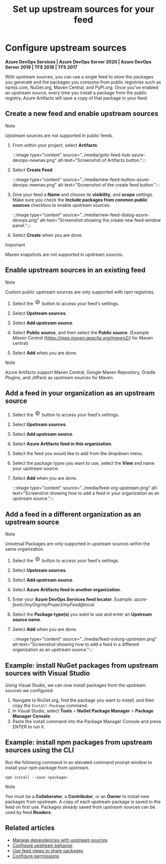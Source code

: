 ﻿---
title: Set up upstream sources for your feed
description: How to configure upstream sources for your Azure Artifacts feeds
ms.technology: devops-artifacts
ms.topic: conceptual
ms.date: 01/24/2022
monikerRange: '>= tfs-2017'
---

# Configure upstream sources

**Azure DevOps Services | Azure DevOps Server 2020 | Azure DevOps Server 2019 | TFS 2018 | TFS 2017**

With upstream sources, you can use a single feed to store the packages you generate and the packages you consume from public registries such as npmjs.com, NuGet.org, Maven Central, and PyPI.org. Once you've enabled an upstream source, every time you install a package from the public registry, Azure Artifacts will save a copy of that package in your feed.

## Create a new feed and enable upstream sources

> [!NOTE]
> Upstream sources are not supported in public feeds.

1. From within your project, select **Artifacts**.

    :::image type="content" source="../media/goto-feed-hub-azure-devops-newnav.png" alt-text="Screenshot of Artifacts button.":::

1. Select **Create Feed**.

    :::image type="content" source="../media/new-feed-button-azure-devops-newnav.png" alt-text="Screenshot of the create feed button.":::

1. Give your feed a **Name** and choose its **visibility**, and **scope** settings. Make sure you check the  **Include packages from common public sources** checkbox to enable upstream sources.

    :::image type="content" source="../media/new-feed-dialog-azure-devops.png" alt-text="Screenshot showing the create new feed window panel.":::

1. Select **Create** when you are done.

> [!IMPORTANT]
> Maven snapshots are not supported in upstream sources.

## Enable upstream sources in an existing feed

> [!NOTE]
> Custom public upstream sources are only supported with npm registries.

1. Select the ![gear icon](../../media/icons/gear-icon.png) button to access your feed's settings.

1. Select **Upstream sources**.

1. Select **Add upstream source**.

1. Select **Public source**, and then select the **Public source**. (Example *Maven Central (https://repo.maven.apache.org/maven2/)* for Maven central)

1. Select **Add** when you are done.

> [!NOTE]
> Azure Artifacts support Maven Central, Google Maven Repository, Gradle Plugins, and JitPack as upstream sources for Maven.

## Add a feed in your organization as an upstream source

1. Select the ![gear icon](../../media/icons/gear-icon.png) button to access your feed's settings.

1. Select **Upstream sources**.

1. Select **Add upstream source**.

1. Select **Azure Artifacts feed in this organization**.

1. Select the feed you would like to add from the dropdown menu.

1. Select the package types you want to use, select the **View** and name your upstream source.

1. Select **Add** when you are done.

    :::image type="content" source="../media/feed-org-upstream.png" alt-text="Screenshot showing how to add a feed in your organization as an upstream source.":::

## Add a feed in a different organization as an upstream source

> [!NOTE]
> Universal Packages are only supported in upstream sources within the same organization.

1. Select the ![gear icon](../../media/icons/gear-icon.png) button to access your feed's settings.

1. Select **Upstream sources**.

1. Select **Add upstream source**.

1. Select **Azure Artifacts feed in another organization**.

1. Enter your **Azure DevOps Services feed locator**. Example: *azure-feed://myOrg/myProject/myFeed@local*.

1. Select the **Package type(s)** you want to use and enter an **Upstream source name**.

1. Select **Add** when you are done.

    :::image type="content" source="../media/feed-outorg-upstream.png" alt-text="Screenshot showing how to add a feed in a different organization as an upstream source.":::

## Example: install NuGet packages from upstream sources with Visual Studio

Using Visual Studio, we can now install packages from the upstream sources we configured:

1. Navigate to NuGet.org, find the package you want to install, and then copy the `Install-Package` command.
1. In Visual Studio, select **Tools** > **NuGet Package Manager** > **Package Manager Console**.
1. Paste the install command into the Package Manager Console and press ENTER to run it.

## Example: install npm packages from upstream sources using the CLI

Run the following command in an elevated command prompt window to install your npm package from upstream.

```Command
npm install --save <package>
```

> [!NOTE]
> You must be a **Collaborator**, a **Contributor**, or an **Owner** to install new packages from upstream. A copy of each upstream package is saved to the feed on first use. Packages already saved from upstream sources can be used by feed **Readers**.

## Related articles

- [Manage dependencies with upstream sources](../tutorials/protect-oss-packages-with-upstream-sources.md)
- [Configure upstream behavior](../concepts/upstream-behavior.md)
- [Use feed views to share packages](../feeds/views.md)
- [Configure permissions](../feeds/feed-permissions.md)
